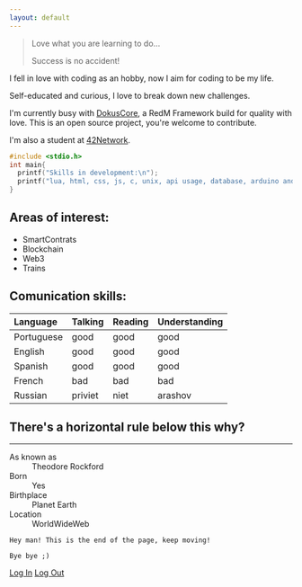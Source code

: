 ```yaml
---
layout: default
---
```






> Love what you are learning to do...
>
> Success is no accident!






I fell in love with coding as an hobby, now I aim for coding to be my life.

Self-educated and curious, I love to break down new challenges.

I'm currently busy with [DokusCore](https://dokuscore.com/), a RedM Framework build for quality with love.
This is an open source project, you're welcome to contribute.

I'm also a student at [42Network](https://www.42network.org/).






```c
#include <stdio.h>
int main{
  printf("Skills in development:\n");
  printf("lua, html, css, js, c, unix, api usage, database, arduino and system administration");
}
```

## Areas of interest:

*   SmartContrats
*   Blockchain
*   Web3
*   Trains

## Comunication skills:

| Language     | Talking   | Reading | Understanding |
|:-------------|:----------|:--------|:--------------|
| Portuguese   | good      | good    | good          |
| English      | good      | good    | good          |
| Spanish      | good      | good    | good          |
| French       | bad       | bad     | bad           |
| Russian      | priviet   | niet    | arashov       |


## There's a horizontal rule below this why?

* * *

<dl>
<dt>As known as</dt>
<dd>Theodore Rockford</dd>
<dt>Born</dt>
<dd>Yes</dd>
<dt>Birthplace</dt>
<dd>Planet Earth</dd>
<dt>Location</dt>
<dd>WorldWideWeb</dd>
</dl>

```
Hey man! This is the end of the page, keep moving!
```

```
Bye bye ;)
```
[Log In](./another-page.html)
[Log Out](../)